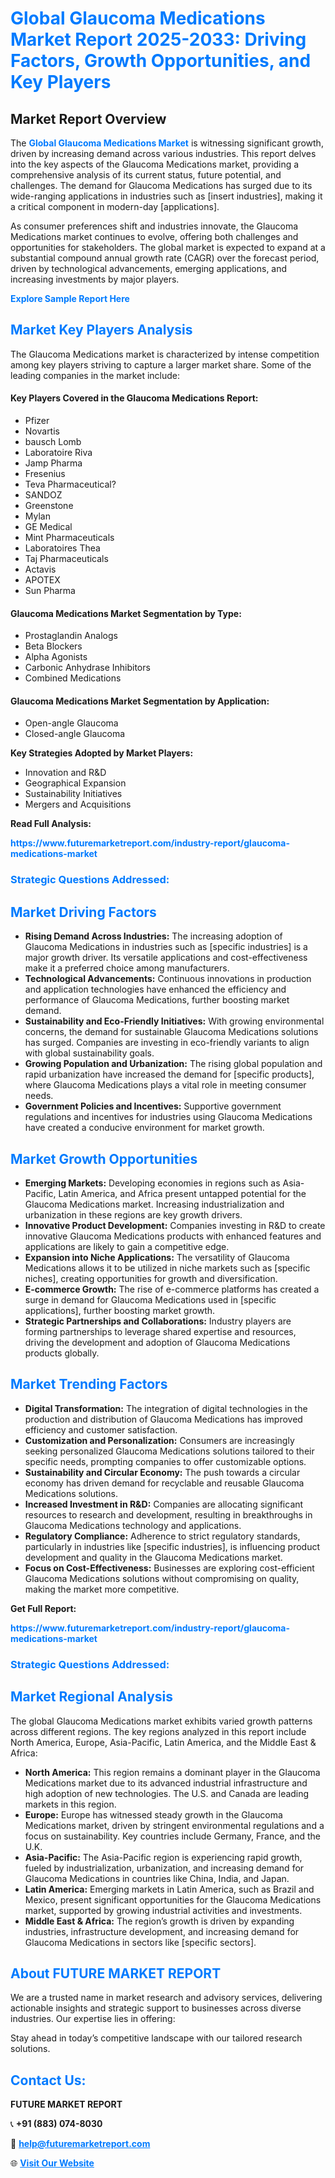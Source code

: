 <h1 style="color: #007BFF;">Global Glaucoma Medications Market Report 2025-2033: Driving Factors, Growth Opportunities, and Key Players</h1>

<section id="overview">
<h2>Market Report Overview</h2>
<p>The <a href="https://www.futuremarketreport.com/industry-report/glaucoma-medications-market" style="color: #007BFF; text-decoration: none;"><strong>Global Glaucoma Medications Market</strong></a> is witnessing significant growth, driven by increasing demand across various industries. This report delves into the key aspects of the Glaucoma Medications market, providing a comprehensive analysis of its current status, future potential, and challenges. The demand for Glaucoma Medications has surged due to its wide-ranging applications in industries such as [insert industries], making it a critical component in modern-day [applications].</p>
<p>As consumer preferences shift and industries innovate, the Glaucoma Medications market continues to evolve, offering both challenges and opportunities for stakeholders. The global market is expected to expand at a substantial compound annual growth rate (CAGR) over the forecast period, driven by technological advancements, emerging applications, and increasing investments by major players.</p>
</section>

<section id="overview">
<p><a href="https://www.futuremarketreport.com/request-sample/reportId=46150" style="color: #007BFF; text-decoration: none;"><strong>Explore Sample Report Here</strong></a></p>
</section>

<section id="key-players">
<h2 style="color: #007BFF;">Market Key Players Analysis</h2>
<p>The Glaucoma Medications market is characterized by intense competition among key players striving to capture a larger market share. Some of the leading companies in the market include:</p>
<h4>Key Players Covered in the Glaucoma Medications Report:</h4>
<ul><li>Pfizer</li><li>Novartis</li><li>bausch Lomb</li><li>Laboratoire Riva</li><li>Jamp Pharma</li><li>Fresenius</li><li>Teva Pharmaceutical?</li><li>SANDOZ</li><li>Greenstone</li><li>Mylan</li><li>GE Medical</li><li>Mint Pharmaceuticals</li><li>Laboratoires Thea</li><li>Taj Pharmaceuticals</li><li>Actavis</li><li>APOTEX</li><li>Sun Pharma</li></ul>
<h4>Glaucoma Medications Market Segmentation by Type:</h4>
<ul><li>Prostaglandin Analogs</li><li>Beta Blockers</li><li>Alpha Agonists</li><li>Carbonic Anhydrase Inhibitors</li><li>Combined Medications</li></ul>

<h4>Glaucoma Medications Market Segmentation by Application:</h4>
<ul><li>Open-angle Glaucoma</li><li>Closed-angle Glaucoma</li></ul>
<p><strong>Key Strategies Adopted by Market Players:</strong></p>
<ul>
<li>Innovation and R&D</li>
<li>Geographical Expansion</li>
<li>Sustainability Initiatives</li>
<li>Mergers and Acquisitions</li>
</ul>
</section>

<section>
<p><strong>Read Full Analysis: </strong></p><a href="https://www.futuremarketreport.com/industry-report/glaucoma-medications-market" style="color: #007BFF; text-decoration: none;"><strong>https://www.futuremarketreport.com/industry-report/glaucoma-medications-market</strong></a>
<h3 style="color: #007BFF;">Strategic Questions Addressed:</h3>
</section>

<section id="driving-factors">
<h2 style="color: #007BFF;">Market Driving Factors</h2>
<ul>
<li><strong>Rising Demand Across Industries:</strong> The increasing adoption of Glaucoma Medications in industries such as [specific industries] is a major growth driver. Its versatile applications and cost-effectiveness make it a preferred choice among manufacturers.</li>
<li><strong>Technological Advancements:</strong> Continuous innovations in production and application technologies have enhanced the efficiency and performance of Glaucoma Medications, further boosting market demand.</li>
<li><strong>Sustainability and Eco-Friendly Initiatives:</strong> With growing environmental concerns, the demand for sustainable Glaucoma Medications solutions has surged. Companies are investing in eco-friendly variants to align with global sustainability goals.</li>
<li><strong>Growing Population and Urbanization:</strong> The rising global population and rapid urbanization have increased the demand for [specific products], where Glaucoma Medications plays a vital role in meeting consumer needs.</li>
<li><strong>Government Policies and Incentives:</strong> Supportive government regulations and incentives for industries using Glaucoma Medications have created a conducive environment for market growth.</li>
</ul>
</section>

<section id="growth-opportunities">
<h2 style="color: #007BFF;">Market Growth Opportunities</h2>
<ul>
<li><strong>Emerging Markets:</strong> Developing economies in regions such as Asia-Pacific, Latin America, and Africa present untapped potential for the Glaucoma Medications market. Increasing industrialization and urbanization in these regions are key growth drivers.</li>
<li><strong>Innovative Product Development:</strong> Companies investing in R&D to create innovative Glaucoma Medications products with enhanced features and applications are likely to gain a competitive edge.</li>
<li><strong>Expansion into Niche Applications:</strong> The versatility of Glaucoma Medications allows it to be utilized in niche markets such as [specific niches], creating opportunities for growth and diversification.</li>
<li><strong>E-commerce Growth:</strong> The rise of e-commerce platforms has created a surge in demand for Glaucoma Medications used in [specific applications], further boosting market growth.</li>
<li><strong>Strategic Partnerships and Collaborations:</strong> Industry players are forming partnerships to leverage shared expertise and resources, driving the development and adoption of Glaucoma Medications products globally.</li>
</ul>
</section>

<section id="trending-factors">
<h2 style="color: #007BFF;">Market Trending Factors</h2>
<ul>
<li><strong>Digital Transformation:</strong> The integration of digital technologies in the production and distribution of Glaucoma Medications has improved efficiency and customer satisfaction.</li>
<li><strong>Customization and Personalization:</strong> Consumers are increasingly seeking personalized Glaucoma Medications solutions tailored to their specific needs, prompting companies to offer customizable options.</li>
<li><strong>Sustainability and Circular Economy:</strong> The push towards a circular economy has driven demand for recyclable and reusable Glaucoma Medications solutions.</li>
<li><strong>Increased Investment in R&D:</strong> Companies are allocating significant resources to research and development, resulting in breakthroughs in Glaucoma Medications technology and applications.</li>
<li><strong>Regulatory Compliance:</strong> Adherence to strict regulatory standards, particularly in industries like [specific industries], is influencing product development and quality in the Glaucoma Medications market.</li>
<li><strong>Focus on Cost-Effectiveness:</strong> Businesses are exploring cost-efficient Glaucoma Medications solutions without compromising on quality, making the market more competitive.</li>
</ul>
</section>

<section>
<p><strong>Get Full Report: </strong></p><a href="https://www.futuremarketreport.com/industry-report/glaucoma-medications-market" style="color: #007BFF; text-decoration: none;"><strong>https://www.futuremarketreport.com/industry-report/glaucoma-medications-market</strong></a>
<h3 style="color: #007BFF;">Strategic Questions Addressed:</h3>
</section>


<section id="regional-analysis">
<h2 style="color: #007BFF;">Market Regional Analysis</h2>
<p>The global Glaucoma Medications market exhibits varied growth patterns across different regions. The key regions analyzed in this report include North America, Europe, Asia-Pacific, Latin America, and the Middle East & Africa:</p>
<ul>
<li><strong>North America:</strong> This region remains a dominant player in the Glaucoma Medications market due to its advanced industrial infrastructure and high adoption of new technologies. The U.S. and Canada are leading markets in this region.</li>
<li><strong>Europe:</strong> Europe has witnessed steady growth in the Glaucoma Medications market, driven by stringent environmental regulations and a focus on sustainability. Key countries include Germany, France, and the U.K.</li>
<li><strong>Asia-Pacific:</strong> The Asia-Pacific region is experiencing rapid growth, fueled by industrialization, urbanization, and increasing demand for Glaucoma Medications in countries like China, India, and Japan.</li>
<li><strong>Latin America:</strong> Emerging markets in Latin America, such as Brazil and Mexico, present significant opportunities for the Glaucoma Medications market, supported by growing industrial activities and investments.</li>
<li><strong>Middle East & Africa:</strong> The region’s growth is driven by expanding industries, infrastructure development, and increasing demand for Glaucoma Medications in sectors like [specific sectors].</li>
</ul>
</section>

<footer>
<h2 style="color: #007BFF;">About FUTURE MARKET REPORT</h2>
<p>We are a trusted name in market research and advisory services, delivering actionable insights and strategic support to businesses across diverse industries. Our expertise lies in offering:</p>

<p>Stay ahead in today’s competitive landscape with our tailored research solutions.</p>

<h2 style="color: #007BFF;">Contact Us:</h2>
<p><strong>FUTURE MARKET REPORT</strong></p>
<p>📞 <strong>+91 (883) 074-8030</strong></p>
<p>📧 <strong><a href="mailto:help@futuremarketreport.com" style="color: #007BFF;">help@futuremarketreport.com</a></strong></p>
<p>🌐 <strong><a href="https://www.futuremarketreport.com/" style="color: #007BFF;">Visit Our Website</a></strong></p>
</footer>